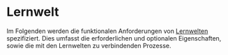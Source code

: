 # Lernwelt

Im Folgenden werden die funktionalen Anforderungen von [Lernwelten](Lernwelt-GE.md) spezifiziert. 
Dies umfasst die erforderlichen und optionalen Eigenschaften, sowie die mit den Lernwelten zu verbindenden Prozesse.
